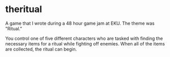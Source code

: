 # theritual
A game that I wrote during a 48 hour game jam at EKU. The theme was "Ritual."

You control one of five different characters who are tasked with finding the necessary items for a ritual while fighting off enemies. When all of the items are collected, the ritual can begin. 
